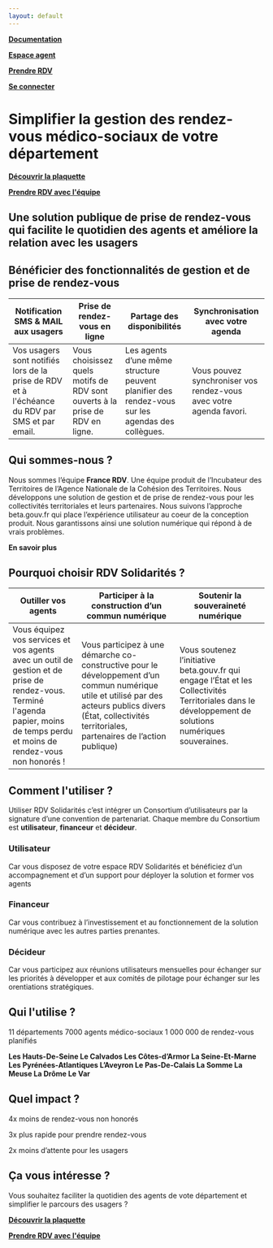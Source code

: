 ```yaml
---
layout: default
---
```


[**Documentation**]([url](https://www.rdv-solidarites.fr))

[**Espace agent**]([url](https://www.rdv-solidarites.fr))

[**Prendre RDV**]([url](https://www.rdv-solidarites.fr))

[**Se connecter**]([url](https://www.rdv-solidarites.fr))


# Simplifier la gestion des rendez-vous médico-sociaux de votre département

[**Découvrir la plaquette**]([url](https://www.rdv-solidarites.fr))

[**Prendre RDV avec l'équipe**]([url](https://www.rdv-solidarites.fr))

## Une solution publique de prise de rendez-vous qui facilite le quotidien des agents et améliore la relation avec les usagers

## Bénéficier des fonctionnalités de gestion et de prise de rendez-vous  

| Notification SMS & MAIL aux usagers | Prise de rendez-vous en ligne | Partage des disponibilités |Synchronisation avec votre agenda |
| -------- | -------- | -------- |-------- |
| Vos usagers sont notifiés lors de la prise de RDV et à l'échéance du RDV par SMS et par email. | Vous choisissez quels motifs de RDV sont ouverts à la prise de RDV en ligne. | Les agents d’une même structure peuvent planifier des rendez-vous sur les agendas des collègues. |Vous pouvez synchroniser vos rendez-vous avec votre agenda favori. 

## Qui sommes-nous ? 

Nous sommes l’équipe **France RDV**. Une équipe produit de l’Incubateur des Territoires de l’Agence Nationale de la 
Cohésion des Territoires. Nous développons une solution de gestion et de prise de rendez-vous pour les collectivités 
territoriales et leurs partenaires. Nous suivons l’approche beta.gouv.fr qui place l’expérience utilisateur au coeur de la conception 
produit. Nous garantissons ainsi une solution numérique qui répond à de vrais problèmes. 

**En savoir plus**

## Pourquoi choisir RDV Solidarités ? 

| Outiller vos agents | Participer à la construction d’un commun numérique | Soutenir la souveraineté numérique |
| -------- | -------- | -------- |
| Vous équipez vos services et vos agents avec un outil de gestion et de prise de rendez-vous. Terminé l'agenda papier, moins de temps perdu et moins de rendez-vous non honorés ! | Vous participez à une démarche co-constructive pour le développement d’un commun numérique utile et utilisé par des acteurs publics divers (État, collectivités territoriales, partenaires de l’action publique) | Vous soutenez l’initiative beta.gouv.fr qui engage l’État et les Collectivités Territoriales dans le développement de solutions numériques souveraines.

## Comment l'utiliser ? 

Utiliser RDV Solidarités c’est intégrer un Consortium d’utilisateurs par la signature d’une convention de partenariat. 
Chaque membre du Consortium est **utilisateur**, **financeur** et **décideur**.

### Utilisateur
Car vous disposez de votre espace RDV Solidarités et bénéficiez d’un accompagnement et d’un support pour déployer la solution et former vos agents
### Financeur 
Car vous contribuez à l’investissement et au fonctionnement de la solution numérique avec les autres parties prenantes.
### Décideur 
Car vous participez aux réunions utilisateurs mensuelles pour échanger sur les priorités à développer et aux comités de pilotage pour échanger sur les orentiations stratégiques.

## Qui l'utilise ? 

11 départements 
7000 agents médico-sociaux
1 000 000 de rendez-vous planifiés 

**Les Hauts-De-Seine
Le Calvados
Les Côtes-d’Armor
La Seine-Et-Marne
Les Pyrénées-Atlantiques
L’Aveyron
Le Pas-De-Calais
La Somme
La Meuse
La Drôme
Le Var**

## Quel impact ? 

4x moins de rendez-vous non honorés

3x plus rapide pour prendre rendez-vous 

2x moins d’attente pour les usagers

## Ça vous intéresse ? 

Vous souhaitez faciliter la quotidien des agents de vote département et simplifier le parcours des usagers ?

[**Découvrir la plaquette**]([url](https://www.rdv-solidarites.fr))

[**Prendre RDV avec l'équipe**]([url](https://www.rdv-solidarites.fr))
